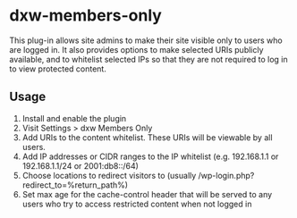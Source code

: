 # dxw-members-only

This plug-in allows site admins to make their site visible only to users who are
logged in. It also provides options to make selected URIs publicly available, and
to whitelist selected IPs so that they are not required to log in to view protected
content.

## Usage

1. Install and enable the plugin
2. Visit Settings > dxw Members Only
3. Add URIs to the content whitelist. These URIs will be viewable by all users.
4. Add IP addresses or CIDR ranges to the IP whitelist (e.g. 192.168.1.1 or 192.168.1.1/24 or 2001:db8::/64)
5. Choose locations to redirect visitors to (usually /wp-login.php?redirect\_to=%return\_path%)
6. Set max age for the cache-control header that will be served to any users who try to access restricted content when not logged in
